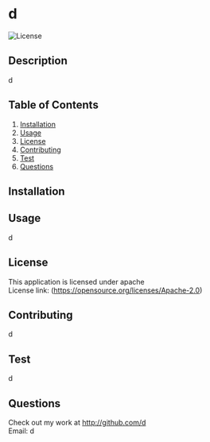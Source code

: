 # d
![License](https://img.shields.io/badge/License-Apache_2.0-blue.svg)
## Description
d

## Table of Contents
1. [Installation](#installation)
2. [Usage](#usage)
3. [License](#license)
4. [Contributing](#contributing)
5. [Test](#test)
6. [Questions](#questions)

## Installation


## Usage
d

## License
This application is licensed under apache
<br>
License link: (https://opensource.org/licenses/Apache-2.0)

## Contributing 
d

## Test
d

## Questions
Check out my work at http://github.com/d
<br>
Email: d
